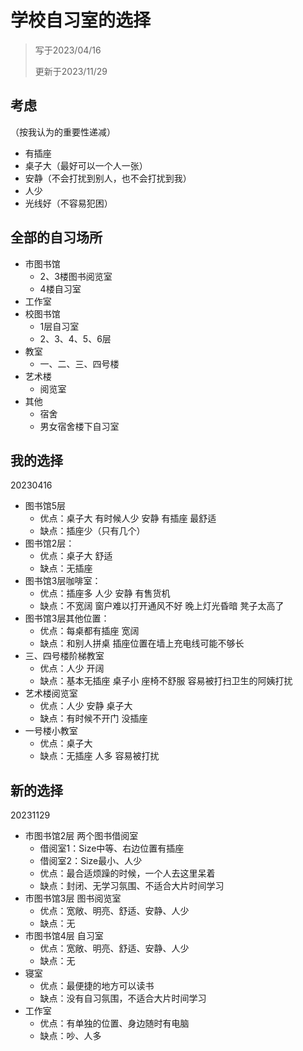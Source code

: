 # 学校自习室的选择

> 写于2023/04/16
> 
> 更新于2023/11/29
## 考虑

（按我认为的重要性递减）

* 有插座
* 桌子大（最好可以一个人一张）
* 安静（不会打扰到别人，也不会打扰到我）
* 人少
* 光线好（不容易犯困）

## 全部的自习场所

* 市图书馆
	* 2、3楼图书阅览室
	* 4楼自习室
* 工作室
* 校图书馆
	* 1层自习室
	* 2、3、4、5、6层
* 教室
	* 一、二、三、四号楼
* 艺术楼
	* 阅览室
* 其他
	* 宿舍
	* 男女宿舍楼下自习室

## 我的选择

20230416

* 图书馆5层
	* 优点：桌子大 有时候人少 安静 有插座 最舒适
	* 缺点：插座少（只有几个）
* 图书馆2层：
	* 优点：桌子大 舒适
	* 缺点：无插座
* 图书馆3层咖啡室：
	* 优点：插座多 人少 安静 有售货机
	* 缺点：不宽阔 窗户难以打开通风不好 晚上灯光昏暗 凳子太高了
* 图书馆3层其他位置：
	* 优点：每桌都有插座 宽阔 
	* 缺点：和别人拼桌 插座位置在墙上充电线可能不够长
* 三、四号楼阶梯教室
	* 优点：人少 开阔
	* 缺点：基本无插座 桌子小 座椅不舒服 容易被打扫卫生的阿姨打扰
* 艺术楼阅览室
	* 优点：人少 安静 桌子大
	* 缺点：有时候不开门 没插座 
* 一号楼小教室
	* 优点：桌子大 
	* 缺点：无插座 人多  容易被打扰

## 新的选择

20231129

* 市图书馆2层 两个图书借阅室
	* 借阅室1：Size中等、右边位置有插座
	* 借阅室2：Size最小、人少
	* 优点：最合适烦躁的时候，一个人去这里呆着
	* 缺点：封闭、无学习氛围、不适合大片时间学习
* 市图书馆3层 图书阅览室
	* 优点：宽敞、明亮、舒适、安静、人少
	* 缺点：无
* 市图书馆4层 自习室
	* 优点：宽敞、明亮、舒适、安静、人少
	* 缺点：无
* 寝室
	* 优点：最便捷的地方可以读书
	* 缺点：没有自习氛围，不适合大片时间学习
* 工作室
	* 优点：有单独的位置、身边随时有电脑
	* 缺点：吵、人多